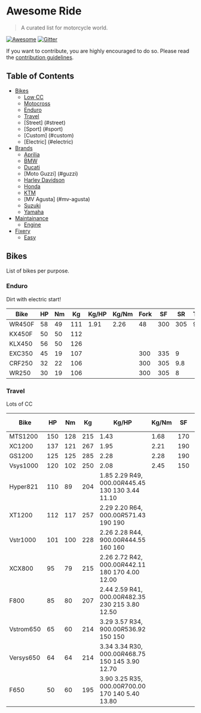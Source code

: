 # Awesome Ride

> A curated list for motorcycle world.

[![Awesome](https://cdn.rawgit.com/sindresorhus/awesome/d7305f38d29fed78fa85652e3a63e154dd8e8829/media/badge.svg)](https://github.com/sindresorhus/awesome) [![Gitter](https://badges.gitter.im/Join%20Chat.svg)](https://gitter.im/nofxx/awesome-ride)

If you want to contribute, you are highly encouraged to do so. Please read the [contribution guidelines](contributing.md).

## Table of Contents

- [Bikes](#bikes)
    - [Low CC](#low-cc)
    - [Motocross](#mx)
    - [Enduro](#enduro)
    - [Travel](#travel)
    - [Street] (#street)
    - [Sport] (#sport)
    - [Custom] (#custom)
    - [Electric] (#electric)
- [Brands](#brands)
    - [Aprilia](#aprilia)
    - [BMW](#bmw)
    - [Ducati](#ducati)
    - [Moto Guzzi] (#guzzi)
    - [Harley Davidson](#hd)
    - [Honda](#honda)
    - [KTM](#ktm)
    - [MV Agusta] (#mv-agusta)
    - [Suzuki](#suzuki)
    - [Yamaha](#yamaha)
- [Maintainance](#applications)
    - [Engine](#engine)
- [Fixery](#backup)
    - [Easy](#fix-easy)


## Bikes

List of bikes per purpose.


### Enduro

Dirt with electric start!

Bike      |   HP   |   Nm   |   Kg   |  Kg/HP  |  Kg/Nm  |  Fork  |   SF  |   SR  | Tank/l 
----------|--------|--------|--------|---------|---------|--------|-------|-------|--------
WR450F    |   58   |    49  |   111  |   1.91  |   2.26  |   48   |  300  |  305  |  9.8
KX450F    |   50   |    50  |   112  |         |         |      |      |
KLX450    |   56   |    50  |   126  |         |         |      |      |
EXC350    |   45   |    19  |   107  |         |         |  300 |  335 |  9
CRF250    |   32   |    22  |   106  |         |         |  300 |  305 |  9.8
WR250     |   30   |    19  |   106  |         |         |  300 |  305 |  8


### Travel

Lots of CC


Bike      |   HP   |   Nm   |   Kg   |  Kg/HP  |  Kg/Nm  |  SF  |  SR  |  0-60  |  1/4
----------|--------|--------|--------|---------|---------|------|------|--------|-------
MTS1200   |   150  |   128  |   215  |   1.43  |   1.68  |  170 |  170 |  2.80  | 10.60
XC1200    |   137  |   121  |   267  |   1.95  |   2.21  |  190 |  194 |  3.10  | 11.20
GS1200    |   125  |   125  |   285  |   2.28  |   2.28  |  190 |  200 |  3.20  | 12.20
Vsys1000  |   120  |   102  |   250  |   2.08  |   2.45  |  150 |  150 |        |
Hyper821  |   110  |    89  |   204  |   1.85  2.29  R$49,000.00 R$445.45  130 130 3.44  11.10
XT1200    |   112  |   117  |   257  |   2.29  2.20  R$64,000.00 R$571.43  190 190
Vstr1000  |   101  |   100  |   228  |   2.26  2.28  R$44,900.00 R$444.55  160 160
XCX800    |    95  |    79  |   215  |   2.26  2.72  R$42,000.00 R$442.11  180 170 4.00  12.00
F800      |    85  |    80  |   207  |   2.44  2.59  R$41,000.00 R$482.35  230 215 3.80  12.50
Vstrom650 |    65  |    60  |   214  |   3.29  3.57  R$34,900.00 R$536.92  150 150
Versys650 |    64  |    64  |   214  |   3.34  3.34  R$30,000.00 R$468.75  150 145 3.90  12.70
F650      |    50  |    60  |   195  |   3.90  3.25  R$35,000.00 R$700.00  170 140 5.40  13.80


